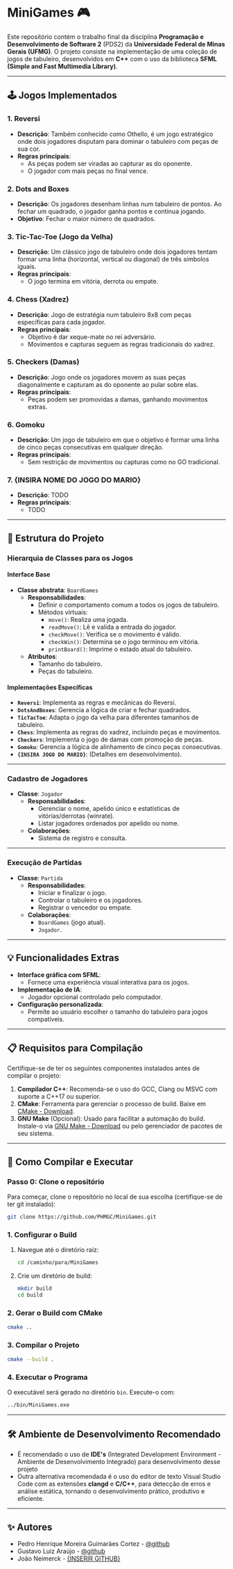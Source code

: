 # MiniGames 🎮

Este repositório contém o trabalho final da disciplina **Programação e Desenvolvimento de Software 2** (PDS2) da **Universidade Federal de Minas Gerais (UFMG)**. O projeto consiste na implementação de uma coleção de jogos de tabuleiro, desenvolvidos em **C++** com o uso da biblioteca **SFML (Simple and Fast Multimedia Library)**.

---

## 🕹️ Jogos Implementados

### 1. **Reversi**
- **Descrição**: Também conhecido como Othello, é um jogo estratégico onde dois jogadores disputam para dominar o tabuleiro com peças de sua cor.
- **Regras principais**:
   - As peças podem ser viradas ao capturar as do oponente.
   - O jogador com mais peças no final vence.

### 2. **Dots and Boxes**
- **Descrição**: Os jogadores desenham linhas num tabuleiro de pontos. Ao fechar um quadrado, o jogador ganha pontos e continua jogando.
- **Objetivo**: Fechar o maior número de quadrados.

### 3. **Tic-Tac-Toe (Jogo da Velha)**
- **Descrição**: Um clássico jogo de tabuleiro onde dois jogadores tentam formar uma linha (horizontal, vertical ou diagonal) de três símbolos iguais.
- **Regras principais**:
   - O jogo termina em vitória, derrota ou empate.

### 4. **Chess (Xadrez)**
- **Descrição**: Jogo de estratégia num tabuleiro 8x8 com peças específicas para cada jogador.
- **Regras principais**:
   - Objetivo é dar xeque-mate no rei adversário.
   - Movimentos e capturas seguem as regras tradicionais do xadrez.

### 5. **Checkers (Damas)**
- **Descrição**: Jogo onde os jogadores movem as suas peças diagonalmente e capturam as do oponente ao pular sobre elas.
- **Regras principais**:
   - Peças podem ser promovidas a damas, ganhando movimentos extras.

### 6. **Gomoku**
- **Descrição**: Um jogo de tabuleiro em que o objetivo é formar uma linha de cinco peças consecutivas em qualquer direção.
- **Regras principais**:
   - Sem restrição de movimentos ou capturas como no GO tradicional.

### 7. **{INSIRA NOME DO JOGO DO MARIO}**
- **Descrição**: TODO
- **Regras principais**:
   - TODO

---

## 🎯 Estrutura do Projeto

### **Hierarquia de Classes para os Jogos**
#### Interface Base
- **Classe abstrata**: `BoardGames`
   - **Responsabilidades**:
      - Definir o comportamento comum a todos os jogos de tabuleiro.
      - Métodos virtuais:
         - `move()`: Realiza uma jogada.
         - `readMove()`: Lê e valida a entrada do jogador.
         - `checkMove()`: Verifica se o movimento é válido.
         - `checkWin()`: Determina se o jogo terminou em vitória.
         - `printBoard()`: Imprime o estado atual do tabuleiro.
   - **Atributos**:
      - Tamanho do tabuleiro.
      - Peças do tabuleiro.

#### Implementações Específicas
- **`Reversi`**: Implementa as regras e mecânicas do Reversi.
- **`DotsAndBoxes`**: Gerencia a lógica de criar e fechar quadrados.
- **`TicTacToe`**: Adapta o jogo da velha para diferentes tamanhos de tabuleiro.
- **`Chess`**: Implementa as regras do xadrez, incluindo peças e movimentos.
- **`Checkers`**: Implementa o jogo de damas com promoção de peças.
- **`Gomoku`**: Gerencia a lógica de alinhamento de cinco peças consecutivas.
- **`{INSIRA JOGO DO MARIO}`**: (Detalhes em desenvolvimento).

---

### **Cadastro de Jogadores**
- **Classe**: `Jogador`
   - **Responsabilidades**:
      - Gerenciar o nome, apelido único e estatísticas de vitórias/derrotas (winrate).
      - Listar jogadores ordenados por apelido ou nome.
   - **Colaborações**:
      - Sistema de registro e consulta.

---

### **Execução de Partidas**
- **Classe**: `Partida`
   - **Responsabilidades**:
      - Iniciar e finalizar o jogo.
      - Controlar o tabuleiro e os jogadores.
      - Registrar o vencedor ou empate.
   - **Colaborações**:
      - `BoardGames` (jogo atual).
      - `Jogador`.

---

## 💡 Funcionalidades Extras
- **Interface gráfica com SFML**:
   - Fornece uma experiência visual interativa para os jogos.
- **Implementação de IA**:
   - Jogador opcional controlado pelo computador.
- **Configuração personalizada**:
   - Permite ao usuário escolher o tamanho do tabuleiro para jogos compatíveis.

---

## 📋 Requisitos para Compilação

Certifique-se de ter os seguintes componentes instalados antes de compilar o projeto:

1. **Compilador C++**: Recomenda-se o uso do GCC, Clang ou MSVC com suporte a C++17 ou superior.
2. **CMake**: Ferramenta para gerenciar o processo de build. Baixe em [CMake - Download](https://cmake.org/download/).
3. **GNU Make** (Opcional): Usado para facilitar a automação do build. Instale-o via [GNU Make - Download](https://www.gnu.org/software/make/#download) ou pelo gerenciador de pacotes de seu sistema.

---

## 🚀 Como Compilar e Executar
### Passo 0: Clone o repositório
Para começar, clone o repositório no local de sua escolha (certifique-se de ter git instalado):
   ```bash
   git clone https://github.com/PHMGC/MiniGames.git
   ```
### 1. Configurar o Build
1. Navegue até o diretório raiz:
   ```bash
   cd /caminho/para/MiniGames
   ```
2. Crie um diretório de build:
   ```bash
   mkdir build
   cd build
   ```

### 2. Gerar o Build com CMake
```bash
cmake ..
```

### 3. Compilar o Projeto
```bash
cmake --build .
```

### 4. Executar o Programa
O executável será gerado no diretório `bin`. Execute-o com:
```bash
../bin/MiniGames.exe
```

---

## 🛠 Ambiente de Desenvolvimento Recomendado

* É recomendado o uso de **IDE's** (Integrated Development Environment - Ambiente de Desenvolvimento Integrado)
para desenvolvimento desse projeto
* Outra alternativa recomendada é o uso do editor de texto Visual Studio Code com as extensões **clangd** e **C/C++**,
para detecção de erros e análise estática, tornando o desenvolvimento prático, produtivo e eficiente.
---

## ✨ Autores

- Pedro Henrique Moreira Guimarães Cortez - [@github](https://github.com/PHMGC)
- Gustavo Luiz Araújo - [@github](https://github.com/Gustav0Luiz)
- João Neimerck - [{INSERIR GITHUB}](#)
